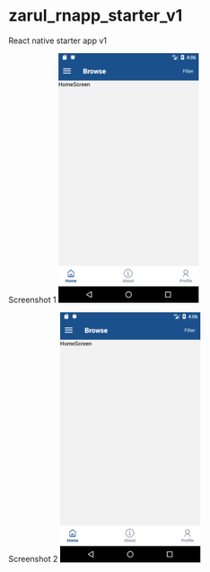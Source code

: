 # zarul_rnapp_starter_v1
React native starter app v1

Screenshot 1
<img src="https://github.com/zarulrahim/zarul_rnapp_starter_v1/blob/main/src/assets/images/ss1.png" width="250">

Screenshot 2
<img src="https://github.com/zarulrahim/zarul_rnapp_starter_v1/blob/main/src/assets/images/ss1.png" width="250">